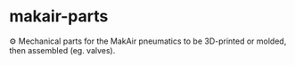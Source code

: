 # makair-parts
⚙️ Mechanical parts for the MakAir pneumatics to be 3D-printed or molded, then assembled (eg. valves).
